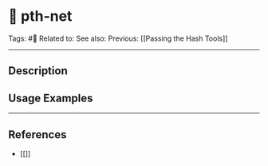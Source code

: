 # 💢 pth-net
Tags: #💢
Related to: 
See also: 
Previous: [[Passing the Hash Tools]]

---
## Description


## Usage Examples


---
## References
- [[]]